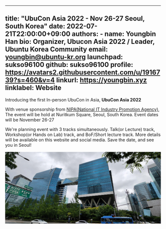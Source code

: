 
---
title: "UbuCon Asia 2022 - Nov 26-27 Seoul, South Korea"
date: 2022-07-21T22:00:00+09:00
authors:
    - name: Youngbin Han
      bio: Organizer, Ubucon Asia 2022 / Leader, Ubuntu Korea Community 
      email: youngbin@ubuntu-kr.org
      launchpad: sukso96100
      github: sukso96100
      profile: https://avatars2.githubusercontent.com/u/1916739?s=460&v=4
      linkurl: https://youngbin.xyz
      linklabel: Website
---

Introducing the first In-person UbuCon in Asia, **UbuCon Asia 2022**

With venue sponsorship from [NIPA(National IT Industry Promotion Agency)](https://oss.kr),  
The event will be hold at Nuritkum Square, Seoul, South Korea. Event dates will be November 26-27

We're planning event with 3 tracks simultaneously. Talk(or Lecture) track, Workshop(or Hands on Lab) track, and BoF/Short lecture track.
More details will be available on this website and social media. Save the date, and see you in Seoul!

![View of Nuritkum Square buildings](venue2.jpg)